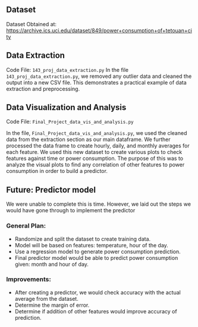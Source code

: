## Dataset
Dataset Obtained at: https://archive.ics.uci.edu/dataset/849/power+consumption+of+tetouan+city


## Data Extraction
Code File: `143_proj_data_extraction.py`
In the file `143_proj_data_extraction.py`, we removed any outlier data and cleaned the output into a new CSV file. This demonstrates a practical example of data extraction and preprocessing.


## Data Visualization and Analysis
Code File: `Final_Project_data_vis_and_analysis.py`

In the file,  `Final_Project_data_vis_and_analysis.py`, we used the cleaned data from the extraction section as our main dataframe. We further processed the data frame to create hourly, daily, and monthly averages for each feature. We used this new dataset to create various plots to check features against time or power consumption. The purpose of this was to analyze the visual plots to find any correlation of other features to power consumption in order to build a predictor.


## Future: Predictor model
We were unable to complete this is time. However, we laid out the steps we would have gone through to implement the predictor

### General Plan:
- Randomize and split the dataset to create training data.
- Model will be based on features: temperature, hour of the day.
- Use a regression model to generate power consumption prediction.
- Final predictor model would be able to predict power consumption given: month and hour of day.

### Improvements:
- After creating a predictor, we would check accuracy with the actual average from the dataset.
- Determine the margin of error.
- Determine if addition of other features would improve accuracy of prediction.
